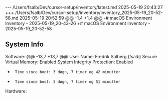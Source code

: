 --- /Users/fsalb/Dev/cursor-setup/inventory/latest.md	2025-05-19 20:43:27
+++ /Users/fsalb/Dev/cursor-setup/inventory/inventory_2025-05-19_20-52-58.md	2025-05-19 20:52:59
@@ -1,4 +1,4 @@
-# macOS Environment Inventory - 2025-05-19_20-43-26
+# macOS Environment Inventory - 2025-05-19_20-52-58
 
 ## System Info
 Software:
@@ -13,7 +13,7 @@
       User Name: Fredrik Salberg (fsalb)
       Secure Virtual Memory: Enabled
       System Integrity Protection: Enabled
-      Time since boot: 3 døgn, 7 timer og 42 minutter
+      Time since boot: 3 døgn, 7 timer og 51 minutter
 
 Hardware:
 
